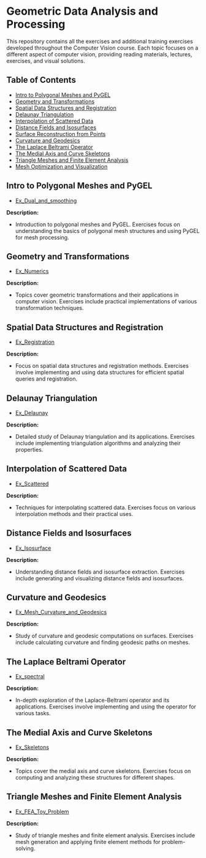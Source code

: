 # Geometric Data Analysis and Processing

This repository contains all the exercises and additional training exercises developed throughout the Computer Vision course. Each topic focuses on a different aspect of computer vision, providing reading materials, lectures, exercises, and visual solutions.

## Table of Contents

- [Intro to Polygonal Meshes and PyGEL](#intro-to-polygonal-meshes-and-pygel)
- [Geometry and Transformations](#geometry-and-transformations)
- [Spatial Data Structures and Registration](#spatial-data-structures-and-registration)
- [Delaunay Triangulation](#delaunay-triangulation)
- [Interpolation of Scattered Data](#interpolation-of-scattered-data)
- [Distance Fields and Isosurfaces](#distance-fields-and-isosurfaces)
- [Surface Reconstruction from Points](#surface-reconstruction-from-points)
- [Curvature and Geodesics](#curvature-and-geodesics)
- [The Laplace Beltrami Operator](#the-laplace-beltrami-operator)
- [The Medial Axis and Curve Skeletons](#the-medial-axis-and-curve-skeletons)
- [Triangle Meshes and Finite Element Analysis](#triangle-meshes-and-finite-element-analysis)
- [Mesh Optimization and Visualization](#mesh-optimization-and-visualization)

## Intro to Polygonal Meshes and PyGEL
- [Ex_Dual_and_smoothing](./EXERCICES/Ex_Dual_and_smoothing/)

**Description:**
- Introduction to polygonal meshes and PyGEL. Exercises focus on understanding the basics of polygonal mesh structures and using PyGEL for mesh processing.

## Geometry and Transformations
- [Ex_Numerics](./EXERCICES/Ex_Numerics/)

**Description:**
- Topics cover geometric transformations and their applications in computer vision. Exercises include practical implementations of various transformation techniques.

## Spatial Data Structures and Registration
- [Ex_Registration](./EXERCICES/Ex_Registration/Ex_Registration/)

**Description:**
- Focus on spatial data structures and registration methods. Exercises involve implementing and using data structures for efficient spatial queries and registration.

## Delaunay Triangulation
- [Ex_Delaunay](./EXERCICES/Ex_Delaunay/)

**Description:**
- Detailed study of Delaunay triangulation and its applications. Exercises include implementing triangulation algorithms and analyzing their properties.

## Interpolation of Scattered Data
- [Ex_Scattered](./EXERCICES/Ex_Scattered/)

**Description:**
- Techniques for interpolating scattered data. Exercises focus on various interpolation methods and their practical uses.

## Distance Fields and Isosurfaces
- [Ex_Isosurface](./EXERCICES/Ex_Isosurface/)

**Description:**
- Understanding distance fields and isosurface extraction. Exercises include generating and visualizing distance fields and isosurfaces.

## Curvature and Geodesics
- [Ex_Mesh_Curvature_and_Geodesics](./EXERCICES/Ex_Mesh_Curvature_and_Geodesics/)

**Description:**
- Study of curvature and geodesic computations on surfaces. Exercises include calculating curvature and finding geodesic paths on meshes.

## The Laplace Beltrami Operator
- [Ex_spectral](./EXERCICES/Ex_spectral/)

**Description:**
- In-depth exploration of the Laplace-Beltrami operator and its applications. Exercises involve implementing and using the operator for various tasks.

## The Medial Axis and Curve Skeletons
- [Ex_Skeletons](./EXERCICES/Ex_Skeletons/)

**Description:**
- Topics cover the medial axis and curve skeletons. Exercises focus on computing and analyzing these structures for different shapes.

## Triangle Meshes and Finite Element Analysis
- [Ex_FEA_Toy_Problem](./Ex_FEA_Toy_Problem/)

**Description:**
- Study of triangle meshes and finite element analysis. Exercises include mesh generation and applying finite element methods for problem-solving.
